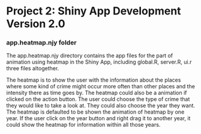 # Project 2: Shiny App Development Version 2.0
### app.heatmap.njy folder

The app.heatmap.njy directory contains the app files for the part of animation using heatmap in the Shiny App, including global.R, server.R, ui.r three files altogether.

The heatmap is to show the user with the information about the places where some kind of crime might occur more often than other places and the intensity there as time goes by. The heatmap could also be a animation if clicked on the action button.
The user could choose the type of crime that they would like to take a look at. They could also choose the year they want. The heatmap is defaulted to be shown the animation of heatmap by one year. If the user click on the year button and right drag it to another year, it could show the heatmap for information within all those years.